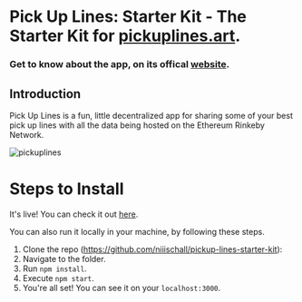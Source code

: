 # Pick Up Lines: Starter Kit - The Starter Kit for [pickuplines.art](https://www.pickuplines.art).

### Get to know about the app, on its offical [website](https://www.pickuplines.art).

## Introduction
Pick Up Lines is a fun, little decentralized app for sharing some of your best pick up lines with all the data being hosted on the Ethereum Rinkeby Network.

![pickuplines](https://user-images.githubusercontent.com/45312239/160866126-52332a04-3d79-4cdc-ad4c-9d2a453dda43.gif)


# Steps to Install

It's live! You can check it out [here](https://www.pickuplines.art).

You can also run it locally in your machine, by following these steps.

1. Clone the repo (https://github.com/niiischall/pickup-lines-starter-kit):
2. Navigate to the folder.
3. Run `npm install`.
4. Execute `npm start`.
5. You're all set! You can see it on your `localhost:3000`.
